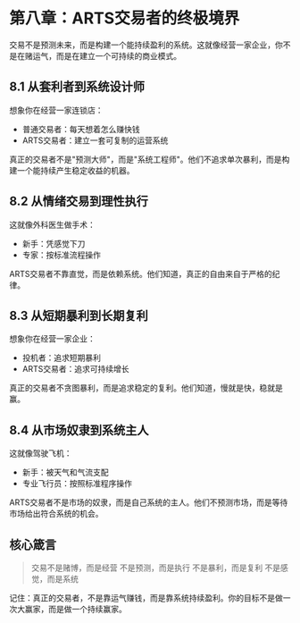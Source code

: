 # 第八章：ARTS交易者的终极境界

交易不是预测未来，而是构建一个能持续盈利的系统。这就像经营一家企业，你不是在赌运气，而是在建立一个可持续的商业模式。

## 8.1 从套利者到系统设计师

想象你在经营一家连锁店：
- 普通交易者：每天想着怎么赚快钱
- ARTS交易者：建立一套可复制的运营系统

真正的交易者不是"预测大师"，而是"系统工程师"。他们不追求单次暴利，而是构建一个能持续产生稳定收益的机器。

## 8.2 从情绪交易到理性执行

这就像外科医生做手术：
- 新手：凭感觉下刀
- 专家：按标准流程操作

ARTS交易者不靠直觉，而是依赖系统。他们知道，真正的自由来自于严格的纪律。

## 8.3 从短期暴利到长期复利

想象你在经营一家企业：
- 投机者：追求短期暴利
- ARTS交易者：追求可持续增长

真正的交易者不贪图暴利，而是追求稳定的复利。他们知道，慢就是快，稳就是赢。

## 8.4 从市场奴隶到系统主人

这就像驾驶飞机：
- 新手：被天气和气流支配
- 专业飞行员：按照标准程序操作

ARTS交易者不是市场的奴隶，而是自己系统的主人。他们不预测市场，而是等待市场给出符合系统的机会。

## 核心箴言

> 交易不是赌博，而是经营
> 不是预测，而是执行
> 不是暴利，而是复利
> 不是感觉，而是系统

记住：真正的交易者，不是靠运气赚钱，而是靠系统持续盈利。你的目标不是做一次大赢家，而是做一个持续赢家。 